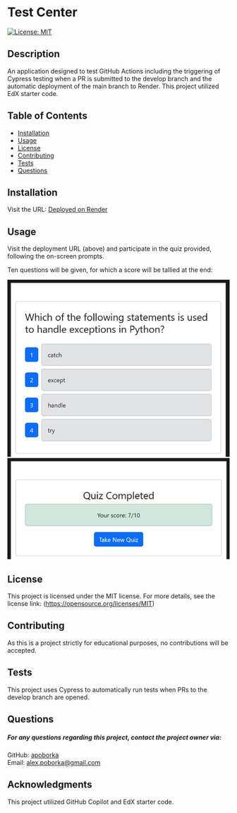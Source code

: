 
# Test Center
[![License: MIT](https://img.shields.io/badge/License-MIT-yellow.svg)](https://opensource.org/licenses/MIT)


## Description
An application designed to test GitHub Actions including the triggering of Cypress testing when a PR is submitted to the develop branch and the automatic deployment of the main branch to Render. This project utilized EdX starter code.


## Table of Contents
- [Installation](#installation)
- [Usage](#usage)
- [License](#license)
- [Contributing](#contributing)
- [Tests](#tests)
- [Questions](#questions)


## Installation
Visit the URL:
[Deployed on Render](https://test-center-afwv.onrender.com/)


## Usage
Visit the deployment URL (above) and participate in the quiz provided, following the on-screen prompts.

Ten questions will be given, for which a score will be tallied at the end:

![Example Question](assets/quizQuestion.jpg)
![Quiz Complete](assets/quizComplete.jpg)


## License
This project is licensed under the MIT license. For more details, see the license link: (https://opensource.org/licenses/MIT)


## Contributing
As this is a project strictly for educational purposes, no contributions will be accepted.


## Tests
This project uses Cypress to automatically run tests when PRs to the develop branch are opened.


## Questions
##### For any questions regarding this project, contact the project owner via: 
GitHub: [apoborka](https://github.com/apoborka)\
Email: alex.poborka@gmail.com


## Acknowledgments
This project utilized GitHub Copilot and EdX starter code.